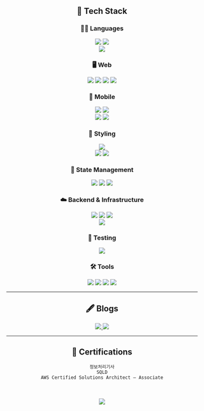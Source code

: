 <div align=center>
  
  ## 🚀 Tech Stack
  
  ### 👨‍💻 Languages
  <img src="https://img.shields.io/badge/TypeScript-3178C6?style=for-the-badge&logo=TypeScript&logoColor=white"/>
  <img src="https://img.shields.io/badge/JavaScript-F7DF1E?style=for-the-badge&logo=JavaScript&logoColor=white"/>
  <br />
  <img src="https://img.shields.io/badge/Python-3776AB?style=for-the-badge&logo=Python&logoColor=white"/>

  ### 🖥️ Web
  <img src="https://img.shields.io/badge/React-61DAFB?style=for-the-badge&logo=React&logoColor=white"/>
  <img src="https://img.shields.io/badge/Vue.js-4FC08D?style=for-the-badge&logo=Vue.js&logoColor=white"/>
  <img src="https://img.shields.io/badge/HTML5-E34F26?style=for-the-badge&logo=HTML5&logoColor=white"/>
<img src="https://img.shields.io/badge/CSS3-1572B6?style=for-the-badge&logo=CSS3&logoColor=white"/>
  
  ### 📱 Mobile
  <img src="https://img.shields.io/badge/React Native-61DAFB?style=for-the-badge&logo=React&logoColor=white"/>
  <img src="https://img.shields.io/badge/React Navigation-000000?style=for-the-badge&logo=react&logoColor=white"/>
  <br />
  <img src="https://img.shields.io/badge/Expo-000020?style=for-the-badge&logo=Expo&logoColor=white"/>
  <img src="https://img.shields.io/badge/Flutter-02569B?style=for-the-badge&logo=Flutter&logoColor=white"/>  
  
  ### 🎨 Styling  
  <img src="https://img.shields.io/badge/styled components-DB7093?style=for-the-badge&logo=styled-components&logoColor=white"/>
  <br />
  <img src="https://img.shields.io/badge/tailwindcss-06B6D4?style=for-the-badge&logo=tailwindcss&logoColor=white"/>
  <img src="https://img.shields.io/badge/vuetify-1867C0?style=for-the-badge&logo=vuetify&logoColor=white"/>
  
  ### 🔄 State Management  
  <img src="https://img.shields.io/badge/Redux-764ABC?style=for-the-badge&logo=Redux&logoColor=white"/>
  <img src="https://img.shields.io/badge/Zustand-000000?style=for-the-badge&logo=Zustand&logoColor=white"/>
  <img src="https://img.shields.io/badge/reactquery-FF4154?style=for-the-badge&logo=reactquery&logoColor=white"/>
  
  ### ☁️ Backend & Infrastructure  
  <img src="https://img.shields.io/badge/Node.js-339933?style=for-the-badge&logo=Node.js&logoColor=white"/>
  <img src="https://img.shields.io/badge/MongoDB-47A248?style=for-the-badge&logo=mongodb&logoColor=white"/>
  <img src="https://img.shields.io/badge/Firebase-F6820D?style=for-the-badge&logo=Firebase&logoColor=white"/>
  <br />
  <img src="https://img.shields.io/badge/amazonwebservices-232F3E?style=for-the-badge&logo=amazonwebservices&logoColor=white"/>
  
  ### 🧪 Testing  
  <img src="https://img.shields.io/badge/Playwright-6DA252?style=for-the-badge"/>
  
  ### 🛠 Tools
  
  <img src="https://img.shields.io/badge/Linux-FCC624?style=for-the-badge&logo=Linux&logoColor=white"/>
  <img src="https://img.shields.io/badge/Postman-FF6C37?style=for-the-badge&logo=Postman&logoColor=white"/>
  <img src="https://img.shields.io/badge/GitHub-181717?style=for-the-badge&logo=GitHub&logoColor=white"/>  
  <img src="https://img.shields.io/badge/Figma-F24E1E?style=for-the-badge&logo=Figma&logoColor=white"/>  
  
  ---
    
  ## 🖋 Blogs
  <a href="https://janechun.tistory.com">
    <img src="https://img.shields.io/badge/Tistory-000000?style=for-the-badge&logo=Tistory&logoColor=white"/> 
  </a>
  <a href="https://velog.io/@wlwl99">
    <img src="https://img.shields.io/badge/Velog-20C997?style=for-the-badge&logo=Velog&logoColor=white"/> 
  </a>
    
  ---
  
  ## 📄 Certifications

`정보처리기사`  
`SQLD`  
`AWS Certified Solutions Architect – Associate` 

  <br/>
  <br/>
    
  <img src="https://github-readme-stats.vercel.app/api?username=JaneChun&show_icons=true">

</div>


